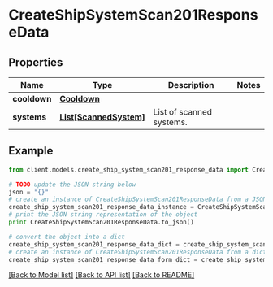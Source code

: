 # CreateShipSystemScan201ResponseData

## Properties

Name | Type | Description | Notes
------------ | ------------- | ------------- | -------------
**cooldown** | [**Cooldown**](Cooldown.md) |  |
**systems** | [**List[ScannedSystem]**](ScannedSystem.md) | List of scanned systems. |

## Example

```python
from client.models.create_ship_system_scan201_response_data import CreateShipSystemScan201ResponseData

# TODO update the JSON string below
json = "{}"
# create an instance of CreateShipSystemScan201ResponseData from a JSON string
create_ship_system_scan201_response_data_instance = CreateShipSystemScan201ResponseData.from_json(json)
# print the JSON string representation of the object
print CreateShipSystemScan201ResponseData.to_json()

# convert the object into a dict
create_ship_system_scan201_response_data_dict = create_ship_system_scan201_response_data_instance.to_dict()
# create an instance of CreateShipSystemScan201ResponseData from a dict
create_ship_system_scan201_response_data_form_dict = create_ship_system_scan201_response_data.from_dict(create_ship_system_scan201_response_data_dict)
```

[[Back to Model list]](../README.md#documentation-for-models) [[Back to API list]](../README.md#documentation-for-api-endpoints) [[Back to README]](../README.md)
